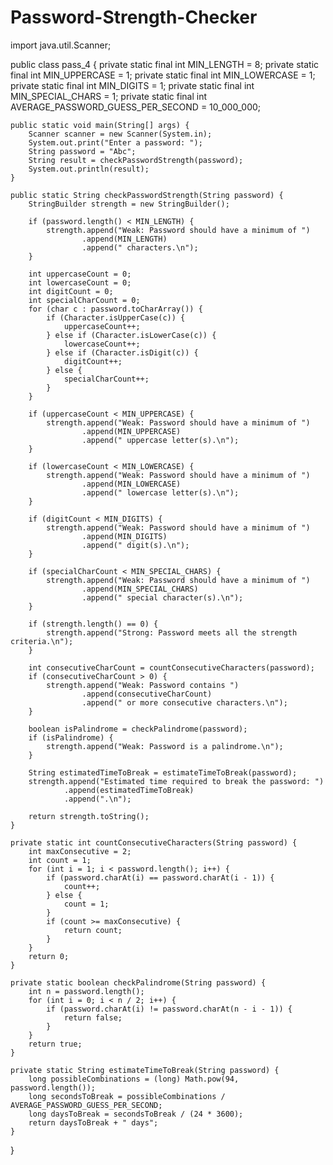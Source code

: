 # Password-Strength-Checker

  import java.util.Scanner;

public class pass_4 {
    private static final int MIN_LENGTH = 8;
    private static final int MIN_UPPERCASE = 1;
    private static final int MIN_LOWERCASE = 1;
    private static final int MIN_DIGITS = 1;
    private static final int MIN_SPECIAL_CHARS = 1;
    private static final int AVERAGE_PASSWORD_GUESS_PER_SECOND = 10_000_000;

    public static void main(String[] args) {
        Scanner scanner = new Scanner(System.in);
        System.out.print("Enter a password: ");
        String password = "Abc";
        String result = checkPasswordStrength(password);
        System.out.println(result);
    }

    public static String checkPasswordStrength(String password) {
        StringBuilder strength = new StringBuilder();

        if (password.length() < MIN_LENGTH) {
            strength.append("Weak: Password should have a minimum of ")
                    .append(MIN_LENGTH)
                    .append(" characters.\n");
        }

        int uppercaseCount = 0;
        int lowercaseCount = 0;
        int digitCount = 0;
        int specialCharCount = 0;
        for (char c : password.toCharArray()) {
            if (Character.isUpperCase(c)) {
                uppercaseCount++;
            } else if (Character.isLowerCase(c)) {
                lowercaseCount++;
            } else if (Character.isDigit(c)) {
                digitCount++;
            } else {
                specialCharCount++;
            }
        }

        if (uppercaseCount < MIN_UPPERCASE) {
            strength.append("Weak: Password should have a minimum of ")
                    .append(MIN_UPPERCASE)
                    .append(" uppercase letter(s).\n");
        }

        if (lowercaseCount < MIN_LOWERCASE) {
            strength.append("Weak: Password should have a minimum of ")
                    .append(MIN_LOWERCASE)
                    .append(" lowercase letter(s).\n");
        }

        if (digitCount < MIN_DIGITS) {
            strength.append("Weak: Password should have a minimum of ")
                    .append(MIN_DIGITS)
                    .append(" digit(s).\n");
        }

        if (specialCharCount < MIN_SPECIAL_CHARS) {
            strength.append("Weak: Password should have a minimum of ")
                    .append(MIN_SPECIAL_CHARS)
                    .append(" special character(s).\n");
        }

        if (strength.length() == 0) {
            strength.append("Strong: Password meets all the strength criteria.\n");
        }

        int consecutiveCharCount = countConsecutiveCharacters(password);
        if (consecutiveCharCount > 0) {
            strength.append("Weak: Password contains ")
                    .append(consecutiveCharCount)
                    .append(" or more consecutive characters.\n");
        }

        boolean isPalindrome = checkPalindrome(password);
        if (isPalindrome) {
            strength.append("Weak: Password is a palindrome.\n");
        }

        String estimatedTimeToBreak = estimateTimeToBreak(password);
        strength.append("Estimated time required to break the password: ")
                .append(estimatedTimeToBreak)
                .append(".\n");

        return strength.toString();
    }

    private static int countConsecutiveCharacters(String password) {
        int maxConsecutive = 2;
        int count = 1;
        for (int i = 1; i < password.length(); i++) {
            if (password.charAt(i) == password.charAt(i - 1)) {
                count++;
            } else {
                count = 1;
            }
            if (count >= maxConsecutive) {
                return count;
            }
        }
        return 0;
    }

    private static boolean checkPalindrome(String password) {
        int n = password.length();
        for (int i = 0; i < n / 2; i++) {
            if (password.charAt(i) != password.charAt(n - i - 1)) {
                return false;
            }
        }
        return true;
    }

    private static String estimateTimeToBreak(String password) {
        long possibleCombinations = (long) Math.pow(94, password.length());
        long secondsToBreak = possibleCombinations / AVERAGE_PASSWORD_GUESS_PER_SECOND;
        long daysToBreak = secondsToBreak / (24 * 3600);
        return daysToBreak + " days";
    }
}

